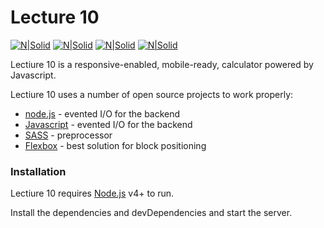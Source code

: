 # Lecture 10

[![N|Solid](https://www.lukaszbacik.pl/images/upload/css-flexbox-beuv45gte56.jpg)](https://nodesource.com/products/nsolid)
[![N|Solid](https://media.kulturbanause.de/2014/06/sass-logo.png)](https://nodesource.com/products/nsolid)
[![N|Solid](https://specific-group.com/wp-content/uploads/node-logo.png)](https://nodesource.com/products/nsolid)
[![N|Solid](https://lh3.googleusercontent.com/IJT0hs063T4nT3qhAmMtmEHoiIuX8r6whGJjL6Y4kijszWJ0EaM3hl7hCtX9OFl3X6I=w140)](https://nodesource.com/products/nsolid)

Lectiure 10 is a responsive-enabled, mobile-ready, calculator powered by Javascript.

Lectiure 10 uses a number of open source projects to work properly:

* [node.js] - evented I/O for the backend
* [Javascript] - evented I/O for the backend
* [SASS] - preprocessor
* [Flexbox] - best solution for block positioning

### Installation

Lectiure 10 requires [Node.js](https://nodejs.org/) v4+ to run.

Install the dependencies and devDependencies and start the server.

   [node.js]: <http://nodejs.org>
   [Javascript]:<https://www.javascript.com>
   [SASS]:<https://github.com/sass>
   [Flexbox]:<https://developer.mozilla.org/en-US/docs/Web/CSS/CSS_Flexible_Box_Layout/Backwards_Compatibility_of_Flexbox>
   

